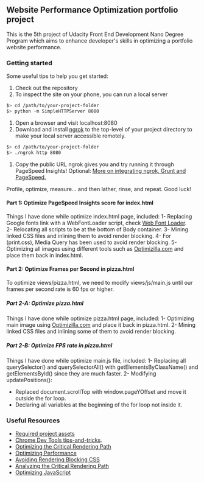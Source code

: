 ## Website Performance Optimization portfolio project

This is the 5th project of Udacity Front End Development Nano Degree Program which aims to enhance developer's skills in optimizing a portfolio website performance.

### Getting started

Some useful tips to help you get started:

1. Check out the repository
1. To inspect the site on your phone, you can run a local server

  ```bash
  $> cd /path/to/your-project-folder
  $> python -m SimpleHTTPServer 8080
  ```

1. Open a browser and visit localhost:8080
1. Download and install [ngrok](https://ngrok.com/) to the top-level of your project directory to make your local server accessible remotely.

  ``` bash
  $> cd /path/to/your-project-folder
  $> ./ngrok http 8080
  ```

1. Copy the public URL ngrok gives you and try running it through PageSpeed Insights! Optional: [More on integrating ngrok, Grunt and PageSpeed.](http://www.jamescryer.com/2014/06/12/grunt-pagespeed-and-ngrok-locally-testing/)

Profile, optimize, measure... and then lather, rinse, and repeat. Good luck!

#### Part 1: Optimize PageSpeed Insights score for index.html
Things I have done while optimize index.html page, included:
1- Replacing Google fonts link with a WebFontLoader script, check [Web Font Loader](https://github.com/typekit/webfontloader).  
2- Relocating all scripts to be at the bottom of Body container.
3- Mining linked CSS files and inlining them to avoid render blocking.
4- For (print.css), Media Query has been used to avoid render blocking.
5- Optimizing all images using different tools such as [Optimizilla.com](http://optimizilla.com/) and place them back in index.html.


#### Part 2: Optimize Frames per Second in pizza.html
To optimize views/pizza.html, we need to modify views/js/main.js until our frames per second rate is 60 fps or higher.

##### Part 2-A: Optimize pizza.html
Things I have done while optimize pizza.html page, included:
1- Optimizing main image using [Optimizilla.com](http://optimizilla.com/) and place it back in pizza.html.
2- Mining linked CSS files and inlining some of them to avoid render blocking.

##### Part 2-B: Optimize FPS rate in pizza.html
Things I have done while optimize main.js file, included:
1- Replacing all querySelector() and querySelectorAll() with getElementsByClassName() and getElementsById() since they are much faster.
2- Modifying updatePositions():
* Replaced document.scrollTop with window.pageYOffset and move it outside the for loop.
* Declaring all variables at the beginning of the for loop not inside it.  



### Useful Resources

* [Required project assets](https://github.com/udacity/frontend-nanodegree-mobile-portfolio)
* [Chrome Dev Tools tips-and-tricks](https://developer.chrome.com/devtools/docs/tips-and-tricks).
* [Optimizing the Critical Rendering Path](https://developers.google.com/web/fundamentals/performance/critical-rendering-path/optimizing-critical-rendering-path.html "optimize the crp!")
* [Optimizing Performance](https://developers.google.com/web/fundamentals/performance/ "web performance")
* [Avoiding Rendering Blocking CSS](https://developers.google.com/web/fundamentals/performance/critical-rendering-path/render-blocking-css.html "render blocking css")
* [Analyzing the Critical Rendering Path](https://developers.google.com/web/fundamentals/performance/critical-rendering-path/analyzing-crp.html "analyzing crp")
* [Optimizing JavaScript](https://developers.google.com/web/fundamentals/performance/critical-rendering-path/adding-interactivity-with-javascript.html "javascript")
